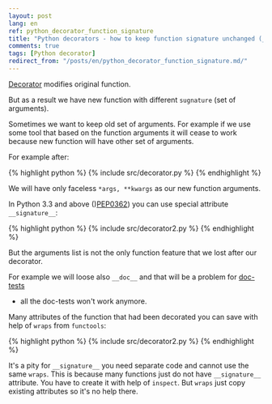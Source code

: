 ```yaml
---
layout: post
lang: en
ref: python_decorator_function_signature
title: "Python decorators - how to keep function signature unchanged (__signature__)"
comments: true
tags: [Python decorator]
redirect_from: "/posts/en/python_decorator_function_signature.md/"
---
```


[Decorator](https://docs.python.org/3/library/doctest.html) modifies original
function.

But as a result we have new function with different `sugnature` (set of
arguments).

Sometimes we want to keep old set of arguments.
For example if we use some tool that based on the function
arguments it will cease to work because new function will have
other set of arguments.
 
For example after:

{% highlight python %}
{% include src/decorator.py %}
{% endhighlight %} 

We will have only faceless `*args, **kwargs` as our new function arguments.

In Python 3.3 and above 
()[PEP0362](https://www.python.org/dev/peps/pep-0362/#visualizing-callable-objects-signature))
you can use special attribute `__signature__`:

{% highlight python %}
{% include src/decorator2.py %}
{% endhighlight %}

But the arguments list is not the only function feature that we lost after
our decorator.

For example we will loose also `__doc__` and that will be a problem for
[doc-tests](https://docs.python.org/3/library/doctest.html) 
- all the doc-tests won't work anymore.

Many attributes of the function that had been decorated you can save with help
of `wraps` from `functools`:

{% highlight python %}
{% include src/decorator2.py %}
{% endhighlight %}

It's a pity for `__signature__` you need separate code and cannot use the same
`wraps`. This is because many functions just do not have 
`__signature__` attribute. You have to create it with help of `inspect`.
But `wraps` just copy existing attributes so it's no help there.
